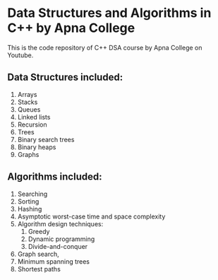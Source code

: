 # Data Structures and Algorithms in C++ by Apna College #

This is the code repository of C++ DSA course by Apna College on Youtube.

## Data Structures included: ##

1. Arrays
2. Stacks
3. Queues
4. Linked lists
5. Recursion
6. Trees
7. Binary search trees
8. Binary heaps
9. Graphs


## Algorithms included: ##
1. Searching
2. Sorting
3. Hashing
4. Asymptotic worst-case time and space complexity
5. Algorithm design techniques:
    1. Greedy
    2. Dynamic programming
    3. Divide-and-conquer
6. Graph search, 
7. Minimum spanning trees
8. Shortest paths
